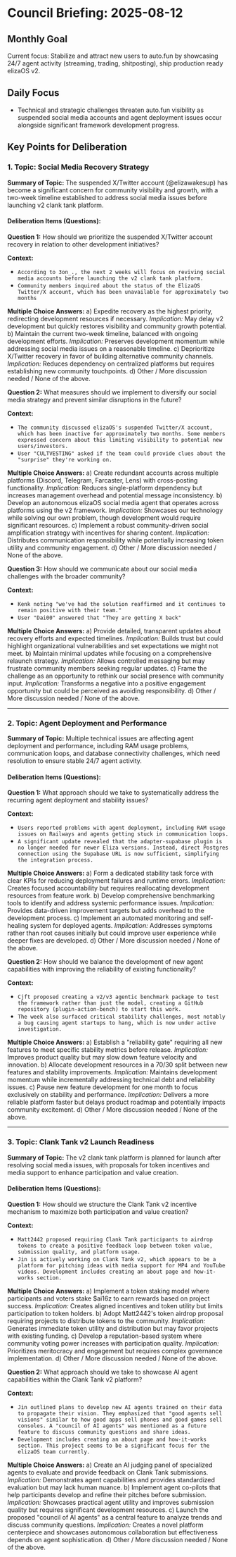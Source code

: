 # Council Briefing: 2025-08-12

## Monthly Goal

Current focus: Stabilize and attract new users to auto.fun by showcasing 24/7 agent activity (streaming, trading, shitposting), ship production ready elizaOS v2.

## Daily Focus

- Technical and strategic challenges threaten auto.fun visibility as suspended social media accounts and agent deployment issues occur alongside significant framework development progress.

## Key Points for Deliberation

### 1. Topic: Social Media Recovery Strategy

**Summary of Topic:** The suspended X/Twitter account (@elizawakesup) has become a significant concern for community visibility and growth, with a two-week timeline established to address social media issues before launching v2 clank tank platform.

#### Deliberation Items (Questions):

**Question 1:** How should we prioritize the suspended X/Twitter account recovery in relation to other development initiatives?

  **Context:**
  - `According to 3on_., the next 2 weeks will focus on reviving social media accounts before launching the v2 clank tank platform.`
  - `Community members inquired about the status of the ElizaOS Twitter/X account, which has been unavailable for approximately two months`

  **Multiple Choice Answers:**
    a) Expedite recovery as the highest priority, redirecting development resources if necessary.
        *Implication:* May delay v2 development but quickly restores visibility and community growth potential.
    b) Maintain the current two-week timeline, balanced with ongoing development efforts.
        *Implication:* Preserves development momentum while addressing social media issues on a reasonable timeline.
    c) Deprioritize X/Twitter recovery in favor of building alternative community channels.
        *Implication:* Reduces dependency on centralized platforms but requires establishing new community touchpoints.
    d) Other / More discussion needed / None of the above.

**Question 2:** What measures should we implement to diversify our social media strategy and prevent similar disruptions in the future?

  **Context:**
  - `The community discussed elizaOS's suspended Twitter/X account, which has been inactive for approximately two months. Some members expressed concern about this limiting visibility to potential new users/investors.`
  - `User "CULTVESTING" asked if the team could provide clues about the "surprise" they're working on.`

  **Multiple Choice Answers:**
    a) Create redundant accounts across multiple platforms (Discord, Telegram, Farcaster, Lens) with cross-posting functionality.
        *Implication:* Reduces single-platform dependency but increases management overhead and potential message inconsistency.
    b) Develop an autonomous elizaOS social media agent that operates across platforms using the v2 framework.
        *Implication:* Showcases our technology while solving our own problem, though development would require significant resources.
    c) Implement a robust community-driven social amplification strategy with incentives for sharing content.
        *Implication:* Distributes communication responsibility while potentially increasing token utility and community engagement.
    d) Other / More discussion needed / None of the above.

**Question 3:** How should we communicate about our social media challenges with the broader community?

  **Context:**
  - `Kenk noting "we've had the solution reaffirmed and it continues to remain positive with their team."`
  - `User "Dai00" answered that "They are getting X back"`

  **Multiple Choice Answers:**
    a) Provide detailed, transparent updates about recovery efforts and expected timelines.
        *Implication:* Builds trust but could highlight organizational vulnerabilities and set expectations we might not meet.
    b) Maintain minimal updates while focusing on a comprehensive relaunch strategy.
        *Implication:* Allows controlled messaging but may frustrate community members seeking regular updates.
    c) Frame the challenge as an opportunity to rethink our social presence with community input.
        *Implication:* Transforms a negative into a positive engagement opportunity but could be perceived as avoiding responsibility.
    d) Other / More discussion needed / None of the above.

---


### 2. Topic: Agent Deployment and Performance

**Summary of Topic:** Multiple technical issues are affecting agent deployment and performance, including RAM usage problems, communication loops, and database connectivity challenges, which need resolution to ensure stable 24/7 agent activity.

#### Deliberation Items (Questions):

**Question 1:** What approach should we take to systematically address the recurring agent deployment and stability issues?

  **Context:**
  - `Users reported problems with agent deployment, including RAM usage issues on Railways and agents getting stuck in communication loops.`
  - `A significant update revealed that the adapter-supabase plugin is no longer needed for newer Eliza versions. Instead, direct Postgres connection using the Supabase URL is now sufficient, simplifying the integration process.`

  **Multiple Choice Answers:**
    a) Form a dedicated stability task force with clear KPIs for reducing deployment failures and runtime errors.
        *Implication:* Creates focused accountability but requires reallocating development resources from feature work.
    b) Develop comprehensive benchmarking tools to identify and address systemic performance issues.
        *Implication:* Provides data-driven improvement targets but adds overhead to the development process.
    c) Implement an automated monitoring and self-healing system for deployed agents.
        *Implication:* Addresses symptoms rather than root causes initially but could improve user experience while deeper fixes are developed.
    d) Other / More discussion needed / None of the above.

**Question 2:** How should we balance the development of new agent capabilities with improving the reliability of existing functionality?

  **Context:**
  - `Cjft proposed creating a v2/v3 agentic benchmark package to test the framework rather than just the model, creating a GitHub repository (plugin-action-bench) to start this work.`
  - `The week also surfaced critical stability challenges, most notably a bug causing agent startups to hang, which is now under active investigation.`

  **Multiple Choice Answers:**
    a) Establish a "reliability gate" requiring all new features to meet specific stability metrics before release.
        *Implication:* Improves product quality but may slow down feature velocity and innovation.
    b) Allocate development resources in a 70/30 split between new features and stability improvements.
        *Implication:* Maintains development momentum while incrementally addressing technical debt and reliability issues.
    c) Pause new feature development for one month to focus exclusively on stability and performance.
        *Implication:* Delivers a more reliable platform faster but delays product roadmap and potentially impacts community excitement.
    d) Other / More discussion needed / None of the above.

---


### 3. Topic: Clank Tank v2 Launch Readiness

**Summary of Topic:** The v2 clank tank platform is planned for launch after resolving social media issues, with proposals for token incentives and media support to enhance participation and value creation.

#### Deliberation Items (Questions):

**Question 1:** How should we structure the Clank Tank v2 incentive mechanism to maximize both participation and value creation?

  **Context:**
  - `Matt2442 proposed requiring Clank Tank participants to airdrop tokens to create a positive feedback loop between token value, submission quality, and platform usage.`
  - `Jin is actively working on Clank Tank v2, which appears to be a platform for pitching ideas with media support for MP4 and YouTube videos. Development includes creating an about page and how-it-works section.`

  **Multiple Choice Answers:**
    a) Implement a token staking model where participants and voters stake $ai16z to earn rewards based on project success.
        *Implication:* Creates aligned incentives and token utility but limits participation to token holders.
    b) Adopt Matt2442's token airdrop proposal requiring projects to distribute tokens to the community.
        *Implication:* Generates immediate token utility and distribution but may favor projects with existing funding.
    c) Develop a reputation-based system where community voting power increases with participation quality.
        *Implication:* Prioritizes meritocracy and engagement but requires complex governance implementation.
    d) Other / More discussion needed / None of the above.

**Question 2:** What approach should we take to showcase AI agent capabilities within the Clank Tank v2 platform?

  **Context:**
  - `Jin outlined plans to develop new AI agents trained on their data to propagate their vision. They emphasized that "good agents sell visions" similar to how good apps sell phones and good games sell consoles. A "council of AI agents" was mentioned as a future feature to discuss community questions and share ideas.`
  - `Development includes creating an about page and how-it-works section. This project seems to be a significant focus for the elizaOS team currently.`

  **Multiple Choice Answers:**
    a) Create an AI judging panel of specialized agents to evaluate and provide feedback on Clank Tank submissions.
        *Implication:* Demonstrates agent capabilities and provides standardized evaluation but may lack human nuance.
    b) Implement agent co-pilots that help participants develop and refine their pitches before submission.
        *Implication:* Showcases practical agent utility and improves submission quality but requires significant development resources.
    c) Launch the proposed "council of AI agents" as a central feature to analyze trends and discuss community questions.
        *Implication:* Creates a novel platform centerpiece and showcases autonomous collaboration but effectiveness depends on agent sophistication.
    d) Other / More discussion needed / None of the above.